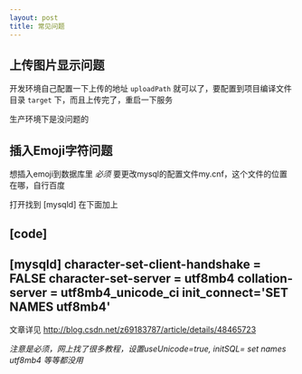 ```yaml
---
layout: post
title: 常见问题
---
```


## 上传图片显示问题

开发环境自己配置一下上传的地址 `uploadPath` 就可以了，要配置到项目编译文件目录 `target` 下，而且上传完了，重启一下服务

生产环境下是没问题的

## 插入Emoji字符问题

想插入emoji到数据库里 *必须* 要更改mysql的配置文件my.cnf，这个文件的位置在哪，自行百度

打开找到 [mysqld] 在下面加上

[code]
----
[mysqld]
character-set-client-handshake = FALSE
character-set-server = utf8mb4
collation-server = utf8mb4_unicode_ci
init_connect='SET NAMES utf8mb4'
----

文章详见 http://blog.csdn.net/z69183787/article/details/48465723

*注意是必须，网上找了很多教程，设置useUnicode=true, initSQL= set names utf8mb4 等等都没用*